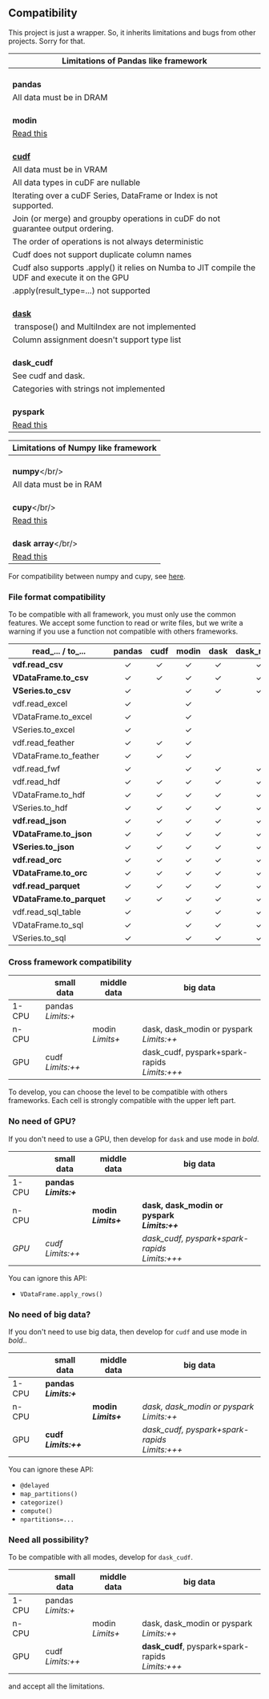 ## Compatibility
This project is just a wrapper. So, it inherits limitations and bugs from other projects. Sorry for that.


| Limitations of Pandas like framework                                                             |
|--------------------------------------------------------------------------------------------------|
| <br />**pandas**                                                                                 |
| All data must be in DRAM                                                                         |
| <br />**modin**                                                                                  |
| [Read this](https://modin.readthedocs.io/en/stable/getting_started/why_modin/pandas.html)        |
| <br />**[cudf](https://docs.rapids.ai/api/cudf/nightly/user_guide/pandas-comparison.html)**      |
| All data must be in VRAM                                                                         |
| All data types in cuDF are nullable                                                              |
| Iterating over a cuDF Series, DataFrame or Index is not supported.                               |
| Join (or merge) and groupby operations in cuDF do not guarantee output ordering.                 |
| The order of operations is not always deterministic                                              |
| Cudf does not support duplicate column names                                                     |
| Cudf also supports .apply() it relies on Numba to JIT compile the UDF and execute it on the GPU  |
| .apply(result_type=...) not supported                                                            |
| <br />**[dask](https://distributed.dask.org/en/stable/limitations.html)**                        |
|  transpose() and MultiIndex are not implemented                                                  |
| Column assignment doesn't support type list                                                      |
| <br />**dask_cudf**                                                                              |
| See cudf and dask.                                                                               |
| Categories with strings not implemented                                                          |
| <br />**pyspark**                                                                                |
| [Read this](https://spark.apache.org/docs/latest/api/python/reference/pyspark.pandas/index.html) |

| Limitations of Numpy like framework                                       |
|---------------------------------------------------------------------------|
| <br/>**numpy**</br/>                                                      |
| All data must be in RAM                                                   |
| <br/>**cupy**</br/>                                                       |
| [Read this](https://docs.cupy.dev/en/stable/user_guide/difference.html)   |
| <br/>**dask array**</br/>                                                 |
| [Read this](https://docs.dask.org/en/stable/array.html#scope)             |
For compatibility between numpy and cupy,
see [here](https://numpy.org/doc/stable/user/basics.interoperability.html#basics-interoperability).

### File format compatibility
To be compatible with all framework, you must only use the common features.
We accept some function to read or write files, but we write a warning
if you use a function not compatible with others frameworks.

| read_... / to_...         | pandas | cudf | modin | dask | dask_modin | dask_cudf | pyspark |
|---------------------------|:------:|:----:|:-----:|:----:|:----------:|:---------:|:-------:|
| **vdf.read_csv**          |   ✓    |  ✓   |   ✓   |  ✓   |     ✓      |     ✓     |    ✓    |
| **VDataFrame.to_csv**     |   ✓    |  ✓   |   ✓   |  ✓   |     ✓      |     ✓     |    ✓    |
| **VSeries.to_csv**        |   ✓    |      |   ✓   |  ✓   |     ✓      |     ✓     |    ✓    |
| vdf.read_excel            |   ✓    |      |   ✓   |      |            |           |    ✓    |
| VDataFrame.to_excel       |   ✓    |      |   ✓   |      |            |           |    ✓    |
| VSeries.to_excel          |   ✓    |      |   ✓   |      |            |           |    ✓    |
| vdf.read_feather          |   ✓    |  ✓   |   ✓   |      |            |           |         |
| VDataFrame.to_feather     |   ✓    |  ✓   |   ✓   |      |            |           |         |
| vdf.read_fwf              |   ✓    |      |   ✓   |  ✓   |     ✓      |           |         |
| vdf.read_hdf              |   ✓    |  ✓   |   ✓   |  ✓   |     ✓      |           |         |
| VDataFrame.to_hdf         |   ✓    |  ✓   |   ✓   |  ✓   |     ✓      |           |         |
| VSeries.to_hdf            |   ✓    |  ✓   |   ✓   |  ✓   |     ✓      |           |         |
| **vdf.read_json**         |   ✓    |  ✓   |   ✓   |  ✓   |     ✓      |     ✓     |    ✓    |
| **VDataFrame.to_json**    |   ✓    |  ✓   |   ✓   |  ✓   |     ✓      |     ✓     |    ✓    |
| **VSeries.to_json**       |   ✓    |  ✓   |   ✓   |  ✓   |     ✓      |     ✓     |    ✓    |
| **vdf.read_orc**          |   ✓    |  ✓   |   ✓   |  ✓   |     ✓      |     ✓     |    ✓    |
| **VDataFrame.to_orc**     |   ✓    |  ✓   |   ✓   |  ✓   |     ✓      |     ✓     |    ✓    |
| **vdf.read_parquet**      |   ✓    |  ✓   |   ✓   |  ✓   |     ✓      |     ✓     |    ✓    |
| **VDataFrame.to_parquet** |   ✓    |  ✓   |   ✓   |  ✓   |     ✓      |     ✓     |    ✓    |
| vdf.read_sql_table        |   ✓    |      |   ✓   |  ✓   |     ✓      |           |    ✓    |
| VDataFrame.to_sql         |   ✓    |      |   ✓   |  ✓   |     ✓      |           |    ✓    |
| VSeries.to_sql            |   ✓    |      |   ✓   |  ✓   |     ✓      |           |    ✓    |



### Cross framework compatibility

|       | small data            | middle data         | big data                                         |
|-------|-----------------------|---------------------|--------------------------------------------------|
| 1-CPU | pandas<br/>*Limits:+* |                     |                                                  |
| n-CPU |                       | modin<br/>*Limits+* | dask, dask_modin or pyspark<br/>*Limits:++*      |
| GPU   | cudf<br/>*Limits:++*  |                     | dask_cudf, pyspark+spark-rapids<br/>*Limits:+++* |

To develop, you can choose the level to be compatible with others frameworks.
Each cell is strongly compatible with the upper left part.

### No need of GPU?
If you don't need to use a GPU, then develop for `dask` and use mode in *bold*.

|       | small data                | middle data             | big data                                         |
|-------|---------------------------|-------------------------|--------------------------------------------------|
| 1-CPU | **pandas<br/>*Limits:+*** |                         |                                                  |
| n-CPU |                           | **modin<br/>*Limits+*** | **dask, dask_modin or pyspark<br/>*Limits:++***  |
| *GPU* | *cudf<br/>Limits:++*      |                         | *dask_cudf, pyspark+spark-rapids<br/>Limits:+++* |

You can ignore this API:

- `VDataFrame.apply_rows()`

### No need of big data?

If you don't need to use big data, then develop for `cudf` and use mode in *bold*..

|       | small data                | middle data             | big data                                         |
|-------|---------------------------|-------------------------|--------------------------------------------------|
| 1-CPU | **pandas<br/>*Limits:+*** |                         |                                                  |
| n-CPU |                           | **modin<br/>*Limits+*** | *dask, dask_modin or pyspark<br/>Limits:++*      |
| GPU   | **cudf<br/>*Limits:++***  |                         | *dask_cudf, pyspark+spark-rapids<br/>Limits:+++* |

You can ignore these API:

- `@delayed`
- `map_partitions()`
- `categorize()`
- `compute()`
- `npartitions=...`

### Need all possibility?

To be compatible with all modes, develop for `dask_cudf`.

|       | small data            | middle data         | big data                                             |
|-------|-----------------------|---------------------|------------------------------------------------------|
| 1-CPU | pandas<br/>*Limits:+* |                     |                                                      |
| n-CPU |                       | modin<br/>*Limits+* | dask, dask_modin or pyspark<br/>*Limits:++*          |
| GPU   | cudf<br/>*Limits:++*  |                     | **dask_cudf**, pyspark+spark-rapids<br/>*Limits:+++* |

and accept all the limitations.
